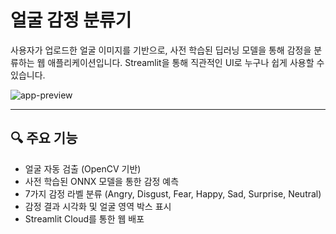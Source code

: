# 얼굴 감정 분류기

사용자가 업로드한 얼굴 이미지를 기반으로, 사전 학습된 딥러닝 모델을 통해 감정을 분류하는 웹 애플리케이션입니다.
Streamlit을 통해 직관적인 UI로 누구나 쉽게 사용할 수 있습니다.

![app-preview](./Users/suhyeon/Documents/streamlit-iris.png)

---

## 🔍 주요 기능

- 얼굴 자동 검출 (OpenCV 기반)
- 사전 학습된 ONNX 모델을 통한 감정 예측
- 7가지 감정 라벨 분류 (Angry, Disgust, Fear, Happy, Sad, Surprise, Neutral)
- 감정 결과 시각화 및 얼굴 영역 박스 표시
- Streamlit Cloud를 통한 웹 배포
